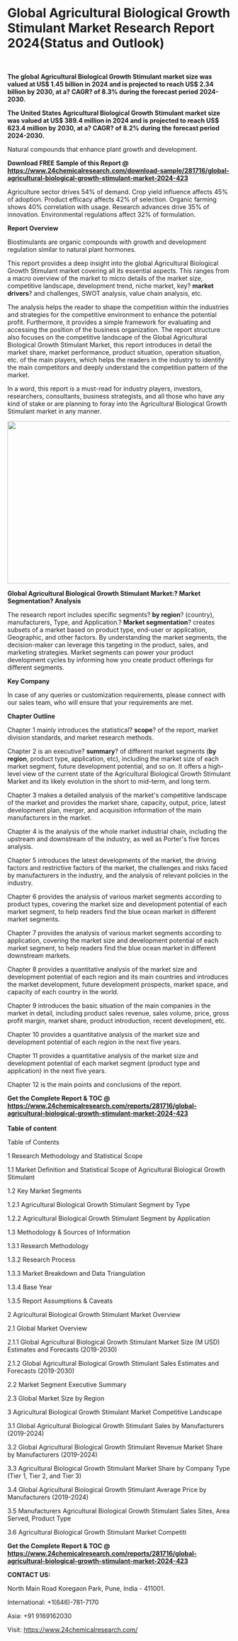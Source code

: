 <h1>Global Agricultural Biological Growth Stimulant Market Research Report 2024(Status and Outlook)</h1><br/><p><strong>The global Agricultural Biological Growth Stimulant market size was valued at US$ 1.45 billion in 2024 and is projected to reach US$ 2.34 billion by 2030, at a? <strong>CAGR</strong>? of 8.3% during the forecast period 2024-2030.</strong></p><p><strong>The United States Agricultural Biological Growth Stimulant market size was valued at US$ 389.4 million in 2024 and is projected to reach US$ 623.4 million by 2030, at a? <strong>CAGR</strong>? of 8.2% during the forecast period 2024-2030.</strong></p><p>Natural compounds that enhance plant growth and development.</p><div><b>Download FREE Sample of this Report @ <a href="https://www.24chemicalresearch.com/download-sample/281716/global-agricultural-biological-growth-stimulant-market-2024-423">https://www.24chemicalresearch.com/download-sample/281716/global-agricultural-biological-growth-stimulant-market-2024-423</a></b></div><p>Agriculture sector drives 54% of demand. Crop yield influence affects 45% of adoption. Product efficacy affects 42% of selection. Organic farming shows 40% correlation with usage. Research advances drive 35% of innovation. Environmental regulations affect 32% of formulation.</p><p><strong>Report Overview</strong></p><p>Biostimulants are organic compounds with growth and development regulation similar to natural plant hormones.</p><p>This report provides a deep insight into the global Agricultural Biological Growth Stimulant market covering all its essential aspects. This ranges from a macro overview of the market to micro details of the market size, competitive landscape, development trend, niche market, key? <strong>market drivers</strong>? and challenges, SWOT analysis, value chain analysis, etc.</p><p>The analysis helps the reader to shape the competition within the industries and strategies for the competitive environment to enhance the potential profit. Furthermore, it provides a simple framework for evaluating and accessing the position of the business organization. The report structure also focuses on the competitive landscape of the Global Agricultural Biological Growth Stimulant Market, this report introduces in detail the market share, market performance, product situation, operation situation, etc. of the main players, which helps the readers in the industry to identify the main competitors and deeply understand the competition pattern of the market.</p><p>In a word, this report is a must-read for industry players, investors, researchers, consultants, business strategists, and all those who have any kind of stake or are planning to foray into the Agricultural Biological Growth Stimulant market in any manner.</p><p><img alt="" src="https://24chemicalresearch.com/assets/report-images/AgriculturalBiologicalGrowthStimulantMarket.png" style="height:366px; width:731px"></p><p><strong>Global Agricultural Biological Growth Stimulant Market:? Market Segmentation? Analysis</strong></p><p>The research report includes specific segments? <strong>by region</strong>? (country), manufacturers, Type, and Application.? <strong>Market segmentation</strong>? creates subsets of a market based on product type, end-user or application, Geographic, and other factors. By understanding the market segments, the decision-maker can leverage this targeting in the product, sales, and marketing strategies. Market segments can power your product development cycles by informing how you create product offerings for different segments.</p><p><strong>Key Company</strong></p><p>In case of any queries or customization requirements, please connect with our sales team, who will ensure that your requirements are met.</p><p><strong>Chapter Outline</strong></p><p>Chapter 1 mainly introduces the statistical? <strong><strong>scope</strong></strong>? of the report, market division standards, and market research methods.</p><p>Chapter 2 is an executive? <strong><strong>summary</strong></strong>? of different market segments (<strong>by region</strong>, product type, application, etc), including the market size of each market segment, future development potential, and so on. It offers a high-level view of the current state of the Agricultural Biological Growth Stimulant Market and its likely evolution in the short to mid-term, and long term.</p><p>Chapter 3 makes a detailed analysis of the market's competitive landscape of the market and provides the market share, capacity, output, price, latest development plan, merger, and acquisition information of the main manufacturers in the market.</p><p>Chapter 4 is the analysis of the whole market industrial chain, including the upstream and downstream of the industry, as well as Porter's five forces analysis.</p><p>Chapter 5 introduces the latest developments of the market, the driving factors and restrictive factors of the market, the challenges and risks faced by manufacturers in the industry, and the analysis of relevant policies in the industry.</p><p>Chapter 6 provides the analysis of various market segments according to product types, covering the market size and development potential of each market segment, to help readers find the blue ocean market in different market segments.</p><p>Chapter 7 provides the analysis of various market segments according to application, covering the market size and development potential of each market segment, to help readers find the blue ocean market in different downstream markets.</p><p>Chapter 8 provides a quantitative analysis of the market size and development potential of each region and its main countries and introduces the market development, future development prospects, market space, and capacity of each country in the world.</p><p>Chapter 9 introduces the basic situation of the main companies in the market in detail, including product sales revenue, sales volume, price, gross profit margin, market share, product introduction, recent development, etc.</p><p>Chapter 10 provides a quantitative analysis of the market size and development potential of each region in the next five years.</p><p>Chapter 11 provides a quantitative analysis of the market size and development potential of each market segment (product type and application) in the next five years.</p><p>Chapter 12 is the main points and conclusions of the report.</p><div><b>Get the Complete Report & TOC @ <a href="https://www.24chemicalresearch.com/reports/281716/global-agricultural-biological-growth-stimulant-market-2024-423">https://www.24chemicalresearch.com/reports/281716/global-agricultural-biological-growth-stimulant-market-2024-423</a></b></div><br><b>Table of content</b><p>Table of Contents<br />
 
  1 Research Methodology and Statistical Scope<br />
 
  1.1 Market Definition and Statistical Scope of Agricultural Biological Growth Stimulant<br />
 
  1.2 Key Market Segments<br />
 
  1.2.1 Agricultural Biological Growth Stimulant Segment by Type<br />
 
  1.2.2 Agricultural Biological Growth Stimulant Segment by Application<br />
 
  1.3 Methodology & Sources of Information<br />
 
  1.3.1 Research Methodology<br />
 
  1.3.2 Research Process<br />
 
  1.3.3 Market Breakdown and Data Triangulation<br />
 
  1.3.4 Base Year<br />
 
  1.3.5 Report Assumptions & Caveats<br />
 
  2 Agricultural Biological Growth Stimulant Market Overview<br />
 
  2.1 Global Market Overview<br />
 
  2.1.1 Global Agricultural Biological Growth Stimulant Market Size (M USD) Estimates and Forecasts (2019-2030)<br />
 
  2.1.2 Global Agricultural Biological Growth Stimulant Sales Estimates and Forecasts (2019-2030)<br />
 
  2.2 Market Segment Executive Summary<br />
 
  2.3 Global Market Size by Region<br />
 
  3 Agricultural Biological Growth Stimulant Market Competitive Landscape<br />
 
  3.1 Global Agricultural Biological Growth Stimulant Sales by Manufacturers (2019-2024)<br />
 
  3.2 Global Agricultural Biological Growth Stimulant Revenue Market Share by Manufacturers (2019-2024)<br />
 
  3.3 Agricultural Biological Growth Stimulant Market Share by Company Type (Tier 1, Tier 2, and Tier 3)<br />
 
  3.4 Global Agricultural Biological Growth Stimulant Average Price by Manufacturers (2019-2024)<br />
 
  3.5 Manufacturers Agricultural Biological Growth Stimulant Sales Sites, Area Served, Product Type<br />
 
  3.6 Agricultural Biological Growth Stimulant Market Competiti<br><div><b>Get the Complete Report & TOC @ <a href="https://www.24chemicalresearch.com/reports/281716/global-agricultural-biological-growth-stimulant-market-2024-423">https://www.24chemicalresearch.com/reports/281716/global-agricultural-biological-growth-stimulant-market-2024-423</a></b></div></p>
 
 <b>CONTACT US:</b><br>
 
 North Main Road Koregaon Park, Pune, India - 411001.<br/>
 
 International: +1(646)-781-7170<br/>
 
 Asia: +91 9169162030<br/>
 
 Visit: <a href="https://www.24chemicalresearch.com/">https://www.24chemicalresearch.com/</a>
 
 <br>